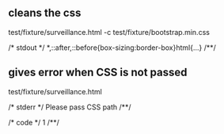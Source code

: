 ## cleans the css
test/fixture/surveillance.html -c test/fixture/bootstrap.min.css

/* stdout */
*,::after,::before{box-sizing:border-box}html{...}
/**/

## gives error when CSS is not passed
test/fixture/surveillance.html

/* stderr */
Please pass CSS path
/**/

/* code */
1
/**/